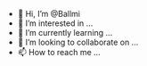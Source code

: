 - 👋 Hi, I’m @Ballmi
- 👀 I’m interested in ...
- 🌱 I’m currently learning ...
- 💞️ I’m looking to collaborate on ...
- 📫 How to reach me ...

<!---
Ballmi/Ballmi is a ✨ special ✨ repository because its `README.md` (this file) appears on your GitHub profile.
You can click the Preview link to take a look at your changes.
--->
